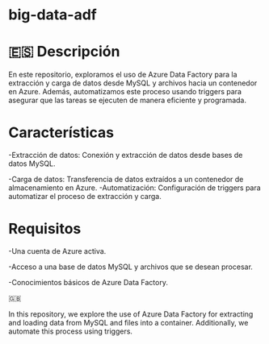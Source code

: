 # big-data-adf
<h1>🇪🇸 Descripción</h1>
<p>En este repositorio, exploramos el uso de Azure Data Factory para la extracción y carga de datos desde MySQL y archivos hacia un contenedor en Azure. Además, automatizamos este proceso usando triggers para asegurar que las tareas se ejecuten de manera eficiente y programada.</p>

<h1>Características</h1>
-Extracción de datos: Conexión y extracción de datos desde bases de datos MySQL.

-Carga de datos: Transferencia de datos extraídos a un contenedor de almacenamiento en Azure.
-Automatización: Configuración de triggers para automatizar el proceso de extracción y carga.

<h1>Requisitos</h1>
-Una cuenta de Azure activa.

-Acceso a una base de datos MySQL y archivos que se desean procesar.

-Conocimientos básicos de Azure Data Factory.

🇬🇧
<p>In this repository, we explore the use of Azure Data Factory for extracting and loading data from MySQL and files into a container. Additionally, we automate this process using triggers.</p>
